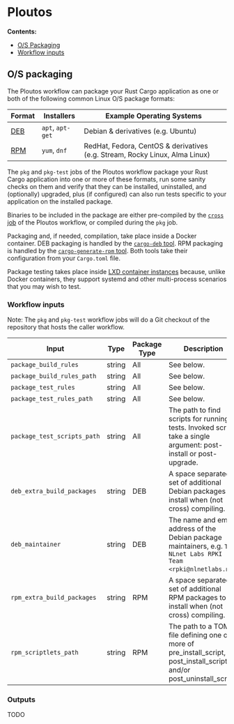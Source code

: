 # Ploutos

**Contents:**
- [O/S Packaging](#os-packaging)
- [Workflow inputs](#workflow-inputs)

## O/S packaging

The Ploutos workflow can package your Rust Cargo application as one or both of the following common Linux O/S package formats:

| Format | Installers | Example Operating Systems |
|---|---|---|
| [DEB](https://en.wikipedia.org/wiki/Deb_(file_format)) | `apt`, `apt-get` | Debian & derivatives (e.g. Ubuntu) |
| [RPM](https://en.wikipedia.org/wiki/Rpm_(file_format)) | `yum`, `dnf` | RedHat, Fedora, CentOS & derivatives (e.g. Stream, Rocky Linux, Alma Linux) |

The `pkg` and `pkg-test` jobs of the Ploutos workflow package your Rust Cargo application into one or more of these formats, run some sanity checks on them and verify that they can be installed, uninstalled, and (optionally) upgraded, plus (if configured) can also run tests specific to your application on the installed package.

Binaries to be included in the package are either pre-compiled by the [`cross` job](./cross_compiling.md) of the Ploutos workflow, or compiled during the `pkg` job.

Packaging and, if needed, compilation, take place inside a Docker container. DEB packaging is handled by the [`cargo-deb` tool](https://crates.io/crates/cargo-deb). RPM packaging is handled by the [`cargo-generate-rpm` tool](https://github.com/cat-in-136/cargo-generate-rpm). Both tools take their configuration from your `Cargo.toml` file.

Package testing takes place inside [LXD container instances](https://linuxcontainers.org/lxd/docs/master/explanation/instances/) because, unlike Docker containers, they support systemd and other multi-process scenarios that you may wish to test.

### Workflow inputs

Note: The `pkg` and `pkg-test` workflow jobs will do a Git checkout of the repository that hosts the caller workflow.

| Input | Type | Package Type | Description |
|---|---|---|---|
| `package_build_rules` | string | All | See below. |
| `package_build_rules_path` | string | All | See below. |
| `package_test_rules` | string | All | See below. |
| `package_test_rules_path` | string | All | See below. |
| `package_test_scripts_path` | string | All | The path to find scripts for running tests. Invoked scripts take a single argument: post-install or post-upgrade. |
| `deb_extra_build_packages` | string | DEB | A space separated set of additional Debian packages to install when (not cross) compiling. |
| `deb_maintainer` | string | DEB | The name and email address of the Debian package maintainers, e.g. `The NLnet Labs RPKI Team <rpki@nlnetlabs.nl>`. |
| `rpm_extra_build_packages` | string | RPM | A space separated set of additional RPM packages to install when (not cross) compiling. |
| `rpm_scriptlets_path` | string | RPM | The path to a TOML file defining one or more of pre_install_script, post_install_script and/or post_uninstall_script. |

### Outputs

TODO
